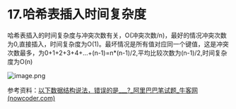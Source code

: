 # 17.哈希表插入时间复杂度
哈希表插入的时间复杂度与冲突次数有关，O(冲突次数/n)，最好的情况冲突次数为0,直接插入，时间复杂度为O(1)。最坏情况是所有值对应同一个键值，这是冲突次数最多，为0+1+2+3+4+…+(n-1)=n*(n-1)/2,平均比较次数为(n-1)/2,时间复杂度为O(n)

![image.png](https://p9-juejin.byteimg.com/tos-cn-i-k3u1fbpfcp/b8c8c086911a47069e89ce6c75a0f7b6~tplv-k3u1fbpfcp-watermark.image?)

参考资料：[以下数据结构说法，错误的是___?_阿里巴巴笔试题_牛客网 (nowcoder.com)](https://www.nowcoder.com/questionTerminal/5ca2d1e6b8ca42c9a1406af5f302c5bf)